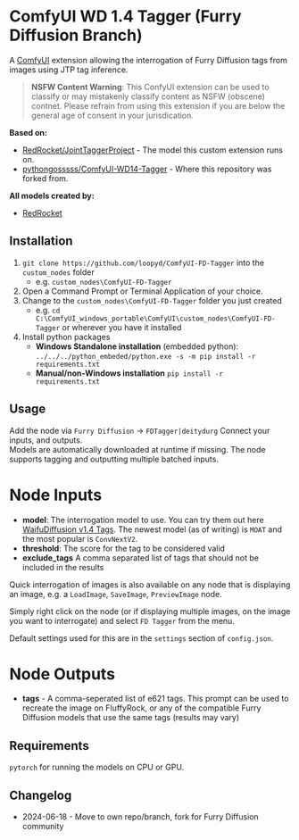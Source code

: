 # ComfyUI WD 1.4 Tagger (Furry Diffusion Branch)

A [ComfyUI](https://github.com/comfyanonymous/ComfyUI) extension allowing the interrogation of Furry Diffusion tags from images using JTP tag inference.

> **NSFW Content Warning**: This ConfyUI extension can be used to classify or may mistakenly classify content as NSFW (obscene) contnet.  Please refrain from using this extension if you are below the general age of consent in your jurisdication.

**Based on:**
- [RedRocket/JointTaggerProject](https://huggingface.co/RedRocket/JointTaggerProject) - The model this custom extension runs on.
- [pythongosssss/ComfyUI-WD14-Tagger](https://github.com/pythongosssss/ComfyUI-WD14-Tagger) - Where this repository was forked from.

**All models created by:**
- [RedRocket](https://huggingface.co/RedRocket)

## Installation

1. `git clone https://github.com/loopyd/ComfyUI-FD-Tagger` into the `custom_nodes` folder 
    - e.g. `custom_nodes\ComfyUI-FD-Tagger`  
2. Open a Command Prompt or Terminal Application of your choice.
3. Change to the `custom_nodes\ComfyUI-FD-Tagger` folder you just created 
    - e.g. `cd C:\ComfyUI_windows_portable\ComfyUI\custom_nodes\ComfyUI-FD-Tagger` or wherever you have it installed
4. Install python packages
    - **Windows Standalone installation** (embedded python):
        `../../../python_embeded/python.exe -s -m pip install -r requirements.txt`  
    - **Manual/non-Windows installation**
        `pip install -r requirements.txt`

## Usage

Add the node via `Furry Diffusion` -> `FDTagger|deitydurg`
Connect your inputs, and outputs.  
Models are automatically downloaded at runtime if missing.
The node supports tagging and outputting multiple batched inputs.

# Node Inputs

- **model**: The interrogation model to use. You can try them out here [WaifuDiffusion v1.4 Tags](https://huggingface.co/spaces/SmilingWolf/wd-v1-4-tags). The newest model (as of writing) is `MOAT` and the most popular is `ConvNextV2`.  
- **threshold**: The score for the tag to be considered valid
- **exclude_tags** A comma separated list of tags that should not be included in the results

Quick interrogation of images is also available on any node that is displaying an image, e.g. a `LoadImage`, `SaveImage`, `PreviewImage` node.  

Simply right click on the node (or if displaying multiple images, on the image you want to interrogate) and select `FD Tagger` from the menu.

Default settings used for this are in the `settings` section of `config.json`.

# Node Outputs

- **tags** - A comma-seperated list of e621 tags.  This prompt can be used to recreate the image on FluffyRock, or any of the compatible Furry Diffusion models that use the same tags (results may vary)

## Requirements

`pytorch` for running the models on CPU or GPU.

## Changelog
- 2024-06-18 - Move to own repo/branch, fork for Furry Diffusion community
